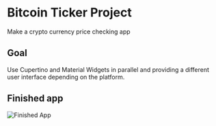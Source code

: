 # Bitcoin Ticker Project

Make a crypto currency price checking app

## Goal

Use Cupertino and Material Widgets in parallel and providing a different user interface depending on the platform.

## Finished app

![Finished App](https://github.com/londonappbrewery/Images/blob/master/bitcoin-flutter-demo.gif)

